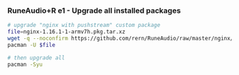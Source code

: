 ### RuneAudio+R e1 - Upgrade all installed packages

```sh
# upgrade "nginx with pushstream" custom package
file=nginx-1.16.1-1-armv7h.pkg.tar.xz
wget -q --noconfirm https://github.com/rern/RuneAudio/raw/master/nginx/$file
pacman -U $file

# then upgrade all
pacman -Syu
```
